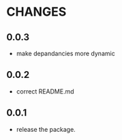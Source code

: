 # CHANGES

## 0.0.3

- make depandancies more dynamic

## 0.0.2

- correct README.md

## 0.0.1

- release the package.
